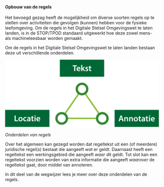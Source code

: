 ﻿#### Opbouw van de regels 

Het bevoegd gezag heeft de mogelijkheid om diverse soorten regels op te stellen over activiteiten die gevolgen 
(kunnen) hebben voor de fysieke leefomgeving. Om de regels in het Digitale Stelsel Omgevingswet te laten landen, 
is in de STOP/TPOD standaard uitgewerkt hoe deze zowel mens- als machineleesbaar worden gemaakt.

Om de regels in het Digitale Stelsel Omgevingswet te laten landen bestaan deze uit verschillende onderdelen.

![](media/3001Driehoek_LocatieTekstAnnotatie.png)

*Onderdelen van regels*

Over het algemeen kan gezegd worden dat regeltekst uit een (of meerdere) juridische regel(s) bestaat die aangeeft
*wat* er geldt. Daarnaast heeft een regeltekst een werkingsgebied die aangeeft *waar* dit geldt. Tot slot kan een
regeltekst voorzien worden van extra informatie die aangeeft *waarover* de regeltekst gaat, door middel van annoteren.

In dit deel van de wegwijzer lees je meer over deze onderdelen van de regels.